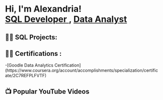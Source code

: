 <h1>Hi, I'm Alexandria! <br/><a href="https://github.com/zandi2247">SQL Developer </a>, <a href="https://www.linkedin.com/in/alexandria-mcmillian-569a07198/">Data Analyst  </a>
<h2>👨‍💻 SQL Projects:</h2>

<h2>👨‍💻 Certifications :</h2>
-[Goodle Data Analytics Certification](https://www.coursera.org/account/accomplishments/specialization/certificate/2C7REFPLFVTF)

<h2>📺 Popular YouTube Videos</h2>



<!--
**joshmadakor1/joshmadakor1** is a ✨ _special_ ✨ repository because its `README.md` (this file) appears on your GitHub profile.

Here are some ideas to get you started:

- 🔭 I’m currently working on ...
- 🌱 I’m currently learning ...
- 👯 I’m looking to collaborate on ...
- 🤔 I’m looking for help with ...
- 💬 Ask me about ...
- 📫 How to reach me: ...
- 😄 Pronouns: ...
- ⚡ Fun fact: ...
-->
